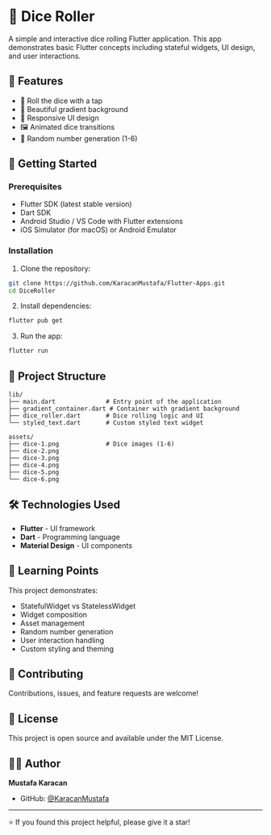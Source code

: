 # 🎲 Dice Roller

A simple and interactive dice rolling Flutter application. This app demonstrates basic Flutter concepts including stateful widgets, UI design, and user interactions.

## 📱 Features

- 🎲 Roll the dice with a tap
- 🎨 Beautiful gradient background
- 📐 Responsive UI design
- 🖼️ Animated dice transitions
- 🎯 Random number generation (1-6)

## 🚀 Getting Started

### Prerequisites

- Flutter SDK (latest stable version)
- Dart SDK
- Android Studio / VS Code with Flutter extensions
- iOS Simulator (for macOS) or Android Emulator

### Installation

1. Clone the repository:
```bash
git clone https://github.com/KaracanMustafa/Flutter-Apps.git
cd DiceRoller
```

2. Install dependencies:
```bash
flutter pub get
```

3. Run the app:
```bash
flutter run
```

## 📂 Project Structure

```
lib/
├── main.dart              # Entry point of the application
├── gradient_container.dart # Container with gradient background
├── dice_roller.dart       # Dice rolling logic and UI
└── styled_text.dart       # Custom styled text widget

assets/
├── dice-1.png             # Dice images (1-6)
├── dice-2.png
├── dice-3.png
├── dice-4.png
├── dice-5.png
└── dice-6.png
```

## 🛠️ Technologies Used

- **Flutter** - UI framework
- **Dart** - Programming language
- **Material Design** - UI components

## 📝 Learning Points

This project demonstrates:
- StatefulWidget vs StatelessWidget
- Widget composition
- Asset management
- Random number generation
- User interaction handling
- Custom styling and theming

## 🤝 Contributing

Contributions, issues, and feature requests are welcome!

## 📄 License

This project is open source and available under the MIT License.

## 👨‍💻 Author

**Mustafa Karacan**
- GitHub: [@KaracanMustafa](https://github.com/KaracanMustafa)

---

⭐ If you found this project helpful, please give it a star!
